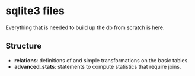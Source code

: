# sqlite3 files

Everything that is needed to build up the db from scratch is here.

## Structure

- **relations**: definitions of and simple transformations on the basic tables.
- **advanced_stats**: statements to compute statistics that require joins.
  
